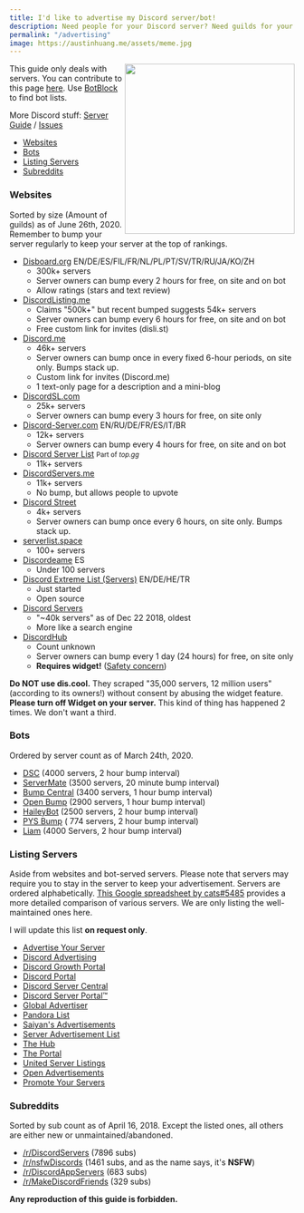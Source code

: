 ```yaml
---
title: I'd like to advertise my Discord server/bot!
description: Need people for your Discord server? Need guilds for your Discord bots? Then this page is for YOU to achieve your goal!
permalink: "/advertising"
image: https://austinhuang.me/assets/meme.jpg
---
```


<img src="./assets/meme.jpg" width="300" align="right">

This guide only deals with servers. You can contribute to this page [here](https://github.com/austinhuang0131/austinhuang0131.github.io/blob/master/advertising.md). Use [BotBlock](https://botblock.org/) to find bot lists.

More Discord stuff: [Server Guide](./discord-server-guide) / [Issues](./discord-issues)

* [Websites](#websites)
* [Bots](#bots)
* [Listing Servers](#listing-servers)
* [Subreddits](#subreddits)

### Websites
Sorted by size (Amount of guilds) as of June 26th, 2020. Remember to bump your server regularly to keep your server at the top of rankings.

* [Disboard.org](https://disboard.org/) EN/DE/ES/FIL/FR/NL/PL/PT/SV/TR/RU/JA/KO/ZH
  * 300k+ servers
  * Server owners can bump every 2 hours for free, on site and on bot
  * Allow ratings (stars and text review)
* [DiscordListing.me](https://discordlisting.me)
  * Claims "500k+" but recent bumped suggests 54k+ servers
  * Server owners can bump every 6 hours for free, on site and on bot
  * Free custom link for invites (disli.st)
* [Discord.me](https://discord.me)
  * 46k+ servers
  * Server owners can bump once in every fixed 6-hour periods, on site only. Bumps stack up.
  * Custom link for invites (Discord.me)
  * 1 text-only page for a description and a mini-blog
* [DiscordSL.com](https://discordsl.com/)
  * 25k+ servers
  * Server owners can bump every 3 hours for free, on site only
* [Discord-Server.com](https://discord-server.com) EN/RU/DE/FR/ES/IT/BR
  * 12k+ servers
  * Server owners can bump every 4 hours for free, on site and on bot
* [Discord Server List](https://discordbots.org/servers) <small>Part of <i>top.gg</i></small>
  * 11k+ servers
* [DiscordServers.me](https://discordservers.me/)
  * 11k+ servers
  * No bump, but allows people to upvote
* [Discord Street](https://discord.st)
  * 4k+ servers
  * Server owners can bump once every 6 hours, on site only. Bumps stack up.
* [serverlist.space](https://serverlist.space)
  * 100+ servers
* [Discordeame](https://discordea.net) ES
  * Under 100 servers
* [Discord Extreme List (Servers)](https://discordextremelist.xyz/en-US/servers) EN/DE/HE/TR
  * Just started
  * Open source
* [Discord Servers](https://discordservers.com/)
  * "~40k servers" as of Dec 22 2018, oldest
  * More like a search engine
* [DiscordHub](https://discordhub.com/servers/list)
  * Count unknown
  * Server owners can bump every 1 day (24 hours) for free, on site only
  * **Requires widget!** ([Safety concern](https://www.reddit.com/r/discord_app/comments/94wf4z/regarding_recent_bot_activity_more_info_in/))

**Do NOT use dis.cool.** They scraped "35,000 servers, 12 million users" (according to its owners!) without consent by abusing the widget feature. **Please turn off Widget on your server.** This kind of thing has happened 2 times. We don't want a third.

### Bots
Ordered by server count as of March 24th, 2020.

* [DSC](https://top.gg/bot/415773861486002186) (4000 servers, 2 hour bump interval)
* [ServerMate](https://top.gg/bot/481810078031282176) (3500 servers, 20 minute bump interval)
* [Bump Central](https://top.gg/bot/478290034773196810) (3400 servers, 1 hour bump interval)
* [Open Bump](https://top.gg/bot/546999467887427604) (2900 servers, 1 hour bump interval)
* [HaileyBot](https://top.gg/bot/423637161632464906) (2500 servers, 2 hour bump interval)
* [PYS Bump](https://top.gg/bot/614970561977909251) ( 774 servers, 2 hour bump interval)
* [Liam](https://top.gg/bot/389604896606781440) (4000 Servers, 2 hour bump interval)
<!-- * [Bump Bot](https://discordbots.org/bot/511167075801235478) (325 servers, 24 hour bump interval) // Can not be found on top.gg/discordbots.org -->

### Listing Servers
Aside from websites and bot-served servers. Please note that servers may require you to stay in the server to keep your advertisement. Servers are ordered alphabetically. [This Google spreadsheet by cats#5485](https://docs.google.com/spreadsheets/d/1Ia8VYVrnggQR1Kvb982DzbjZMXjqqrtETPVE9ri7Jag/edit#gid=0) provides a more detailed comparison of various servers. We are only listing the well-maintained ones here.

I will update this list **on request only**.

* [Advertise Your Server](https://discord.gg/RrjdrGQ)
* [Discord Advertising](https://discord.gg/qHACJg3)
* [Discord Growth Portal](https://discord.gg/AG992Gc)
* [Discord Portal](https://discord.gg/KmZETQW)
* [Discord Server Central](http://discord.gg/PrzjCjG)
* [Discord Server Portal™](https://discord.gg/DbZd8pg)
* [Global Advertiser](https://discord.gg/G6qrdU2)
* [Pandora List](https://discord.gg/mU9ezQ2)
* [Saiyan's Advertisements](https://discord.gg/s8dGbpz)
* [Server Advertisement List](http://discord.gg/Gb9gjd3)
* [The Hub](https://discord.gg/dGUC3F6)
* [The Portal](https://discord.gg/6HtGJ98)
* [United Server Listings](https://discord.gg/HbATpW2)
* [Open Advertisements](https://discord.gg/eBFu8HF)
* [Promote Your Servers](https://discord.gg/ZFxYT27)

### Subreddits
Sorted by sub count as of April 16, 2018. Except the listed ones, all others are either new or unmaintained/abandoned.

* [/r/DiscordServers](https://www.reddit.com/r/discordservers/) (7896 subs)
* [/r/nsfwDiscords](https://www.reddit.com/r/nsfwDiscords/) (1461 subs, and as the name says, it's **NSFW**)
* [/r/DiscordAppServers](https://www.reddit.com/r/DiscordAppServers/) (683 subs)
* [/r/MakeDiscordFriends](https://www.reddit.com/r/MakeDiscordFriends/) (329 subs)

**Any reproduction of this guide is forbidden.**
